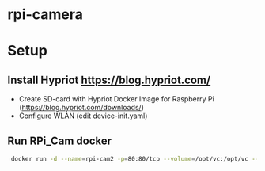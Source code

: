 # rpi-camera

# Setup
## Install Hypriot https://blog.hypriot.com/ 
- Create SD-card with Hypriot Docker Image for Raspberry Pi (https://blog.hypriot.com/downloads/)
- Configure WLAN (edit device-init.yaml)

## Run RPi_Cam docker
```bash
 docker run -d --name=rpi-cam2 -p=80:80/tcp --volume=/opt/vc:/opt/vc --device=/dev/vchiq --device=/dev/vcsm droogmic/rpi-cam-web
```
